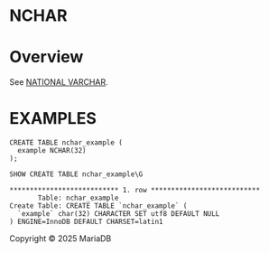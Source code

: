 
# NCHAR


# Overview


See [NATIONAL VARCHAR](national-char.md).


# EXAMPLES


```
CREATE TABLE nchar_example (
  example NCHAR(32)
);
```

```
SHOW CREATE TABLE nchar_example\G
```

```
*************************** 1. row ***************************
       Table: nchar_example
Create Table: CREATE TABLE `nchar_example` (
  `example` char(32) CHARACTER SET utf8 DEFAULT NULL
) ENGINE=InnoDB DEFAULT CHARSET=latin1
```


Copyright © 2025 MariaDB

